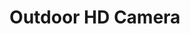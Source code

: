 ---
date_added: 2023-08-20
vendor: Somfy
title: Outdoor HD Camera
category: camera
zigbeemodel: ['2401563A']
compatible: [wifi]
mlink: https://www.somfy.co.uk/products/cameras-and-alarm-systems/smart-security-cameras/somfy-outdoor-camera
---